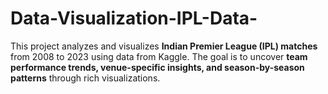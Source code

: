 # Data-Visualization-IPL-Data-
This project analyzes and visualizes **Indian Premier League (IPL) matches** from 2008 to 2023 using data from Kaggle.   The goal is to uncover **team performance trends, venue-specific insights, and season-by-season patterns** through rich visualizations.  
